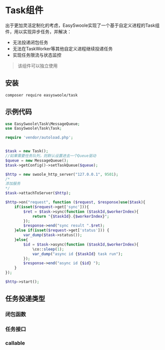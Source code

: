 # Task组件
出于更加灵活定制化的考虑，EasySwoole实现了一个基于自定义进程的Task组件，用以实现异步任务，并解决：
- 无法投递闭包任务
- 无法在TaskWorker等其他自定义进程继续投递任务
- 实现任务限流与状态监控

> 该组件可以独立使用

## 安装 
```
composer require easyswoole/task
```

## 示例代码

```php
use EasySwoole\Task\MessageQueue;
use EasySwoole\Task\Task;

require 'vendor/autoload.php';


$task = new Task();
//如果需要任务队列，则默认设置进去一个Queue驱动
$queue = new MessageQueue();
$task->getConfig()->setTaskQueue($queue);

$http = new swoole_http_server("127.0.0.1", 9501);
/*
添加服务
*/
$task->attachToServer($http);

$http->on("request", function ($request, $response)use($task){
    if(isset($request->get['sync'])){
        $ret = $task->sync(function ($taskId,$workerIndex){
            return "{$taskId}.{$workerIndex}";
        });
        $response->end("sync result ".$ret);
    }else if(isset($request->get['status'])) {
        var_dump($task->status());
    }else{
        $id = $task->async(function ($taskId,$workerIndex){
            \co::sleep(1);
            var_dump("async id {$taskId} task run");
        });
        $response->end("async id {$id} ");
    }
});

$http->start();
```

## 任务投递类型
### 闭包函数
### 任务接口
### callable